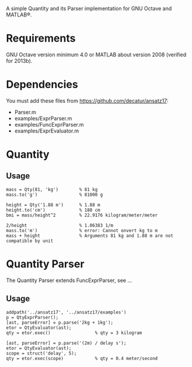 A simple Quantity and its Parser implementation for GNU Octave and MATLAB®.

# Requirements
GNU Octave version minimum 4.0 or MATLAB about version 2008 (verified for 2013b).

# Dependencies
You must add these files from https://github.com/decatur/ansatz17:
* Parser.m
* examples/ExprParser.m
* examples/FuncExprParser.m
* examples/ExprEvaluator.m

# Quantity

## Usage
```
mass = Qty(81, 'kg')        % 81 kg
mass.to('g')                % 81000 g

height = Qty('1.88 m')      % 1.88 m
height.to('cm')             % 188 cm
bmi = mass/height^2         % 22.9176 kilogram/meter/meter

2/height                    % 1.06383 1/m
mass.to('m')                % error: Cannot onvert kg to m
mass + height               % Arguments 81 kg and 1.88 m are not compatible by unit
```

# Quantity Parser

The Quantity Parser extends FuncExprParser, see ...

## Usage
```
addpath('../ansatz17', '../ansatz17/examples')
p = QtyExprParser();
[ast, parseError] = p.parse('2kg + 1kg');
etor = QtyEvaluator(ast);
qty = etor.exec()                 % qty = 3 kilogram

[ast, parseError] = p.parse('(2m) / delay s');
etor = QtyEvaluator(ast);
scope = struct('delay', 5);
qty = etor.exec(scope)            % qty = 0.4 meter/second
```
